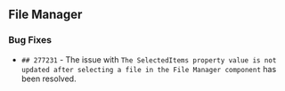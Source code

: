 ##  File Manager

###    Bug Fixes

- `## 277231` - The issue with `The SelectedItems property value is not updated after selecting a file in the File Manager component` has been resolved.

